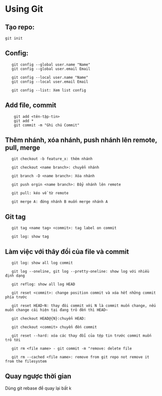 # Using Git

##  Tạo repo:

 ```git init```
 
## Config:

```
   git config --global user.name "Name" 
   git config --global user.email Email
   
   git config --local user.name "Name"
   git config --local user.email Email
   
   git config --list: Xem list config
```

 

## Add file, commit

``` 
    git add <tên-tập-tin> 
    git add *
    git commit -m "Ghi chú Commit"
```

## Thêm nhánh, xóa nhánh, push nhánh lên remote, pull, merge

```
   git checkout -b feature_x: thêm nhánh
  
   git checkout <name branch>: chuyển nhánh
   
   git branch -D <name branch>: Xóa nhánh
   
   git push orgin <name branch>: Đẩy nhánh lên remote
   
   git pull: kéo về từ remote
  
   git merge A: đứng nhánh B muốn merge nhánh A
```

## Git tag

```
   git tag <name tag> <commit>: tag label on commit

   git log: show tag
```

## Làm việc với thây đổi của file và commit

```
   git log: show all log commit

   git log --oneline, git log --pretty-oneline: show log với nhiều định dạng
   
   git reflog: show all log HEAD
   
   git reset <commit>: change position commit và xóa hết những commit phía trước
   
   git reset HEAD~N: thay đôi commit với N là commit muốn change, nếu muốn change cái hiện tại đang trỏ đến thì HEAD~
   
   git checkout HEAD@{N}:chuyển HEAD: 
   
   git checkout <commit> chuyển đến commit
   
   git reset --hard: xóa các thay đổi của tệp tin trước commit muốn trỏ tới
   
   git rm <file name> - git commit -m "remove: delete file
   
   git rm --cached <file name>: remove from git repo not remove it from the filesystem
```
## Quay ngược thời gian

Dùng git rebase để quay lại bất k
